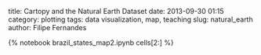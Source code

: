 title: Cartopy and the Natural Earth Dataset
date:  2013-09-30 01:15
category: plotting
tags: data visualization, map, teaching
slug: natural_earth
author: Filipe Fernandes

{% notebook brazil_states_map2.ipynb cells[2:] %}
